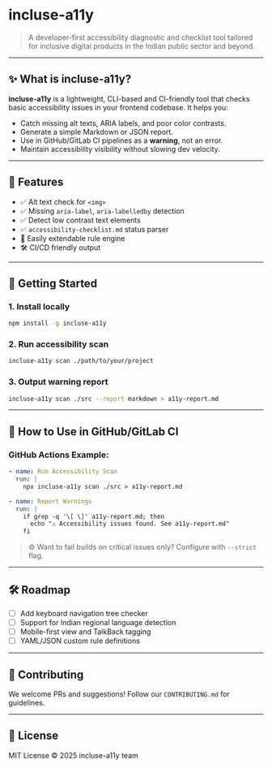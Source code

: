 # incluse-a11y

> A developer-first accessibility diagnostic and checklist tool tailored for inclusive digital products in the Indian public sector and beyond.

---

## ✨ What is incluse-a11y?

**incluse-a11y** is a lightweight, CLI-based and CI-friendly tool that checks basic accessibility issues in your frontend codebase. It helps you:

- Catch missing alt texts, ARIA labels, and poor color contrasts.
- Generate a simple Markdown or JSON report.
- Use in GitHub/GitLab CI pipelines as a **warning**, not an error.
- Maintain accessibility visibility without slowing dev velocity.

---

## 🧩 Features

- ✅ Alt text check for `<img>`
- ✅ Missing `aria-label`, `aria-labelledby` detection
- ✅ Detect low contrast text elements
- ✅ `accessibility-checklist.md` status parser
- 🧪 Easily extendable rule engine
- 🛠 CI/CD friendly output

---

## 🚀 Getting Started

### 1. Install locally

```bash
npm install -g incluse-a11y
```

### 2. Run accessibility scan

```bash
incluse-a11y scan ./path/to/your/project
```

### 3. Output warning report

```bash
incluse-a11y scan ./src --report markdown > a11y-report.md
```

---

## 🔧 How to Use in GitHub/GitLab CI

### GitHub Actions Example:

```yaml
- name: Run Accessibility Scan
  run: |
    npx incluse-a11y scan ./src > a11y-report.md

- name: Report Warnings
  run: |
    if grep -q '\[ \]' a11y-report.md; then
      echo "⚠️ Accessibility issues found. See a11y-report.md"
    fi
```

> ⚙️ Want to fail builds on critical issues only? Configure with `--strict` flag.

---

## 🛠 Roadmap

- [ ] Add keyboard navigation tree checker
- [ ] Support for Indian regional language detection
- [ ] Mobile-first view and TalkBack tagging
- [ ] YAML/JSON custom rule definitions

---

## 🤝 Contributing

We welcome PRs and suggestions! Follow our `CONTRIBUTING.md` for guidelines.

---

## 📄 License

MIT License © 2025 incluse-a11y team
